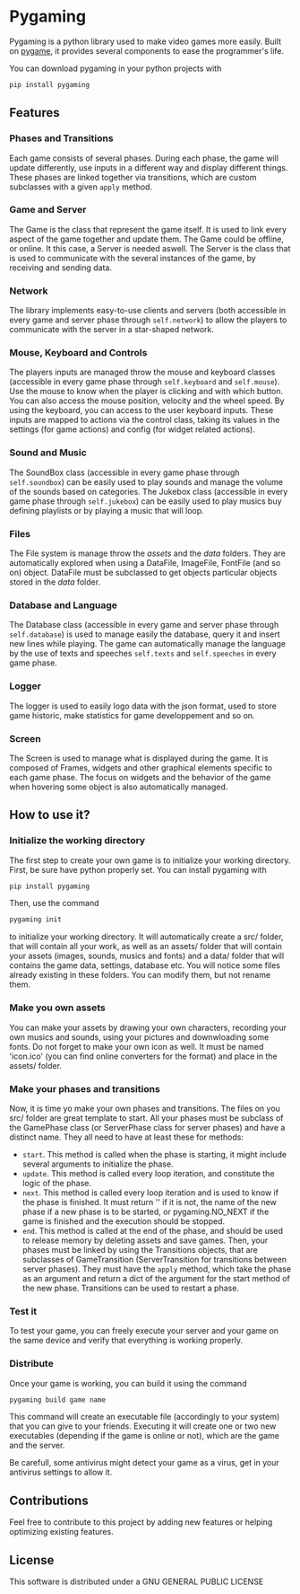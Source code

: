 # Pygaming

Pygaming is a python library used to make video games more easily. Built on [pygame](https://www.pygame.org/news), it provides several components to ease the programmer's life.

You can download pygaming in your python projects with 
```bash
pip install pygaming
```

## Features

### Phases and Transitions

Each game consists of several phases. During each phase, the game will update differently, use inputs in a different way and display different things. These phases are linked together via transitions, which are custom subclasses with a given `apply` method.

### Game and Server

The Game is the class that represent the game itself. It is used to link every aspect of the game together and update them.
The Game could be offline, or online. It this case, a Server is needed aswell.
The Server is the class that is used to communicate with the several instances of the game, by receiving and sending data.

### Network

The library implements easy-to-use clients and servers (both accessible in every game and server phase through `self.network`) to allow the players to communicate with the server in a star-shaped network.

### Mouse, Keyboard and Controls

The players inputs are managed throw the mouse and keyboard classes (accessible in every game phase through `self.keyboard` and `self.mouse`). Use the mouse to know when the player is clicking and with which button. You can also access the mouse position, velocity and the wheel speed. By using the keyboard, you can access to the user keyboard inputs. These inputs are mapped to actions via the control class, taking its values in the settings (for game actions) and config (for widget related actions).

### Sound and Music

The SoundBox class (accessible in every game phase through `self.soundbox`) can be easily used to play sounds and manage the volume of the sounds based on categories.
The Jukebox class (accessible in every game phase through `self.jukebox`) can be easily used to play musics buy defining playlists or by playing a music that will loop.

### Files

The File system is manage throw the _assets_ and the _data_ folders. They are automatically explored when using a DataFile, ImageFile, FontFile (and so on) object. DataFile must be subclassed to get objects particular objects stored in the _data_ folder.

### Database and Language

The Database class (accessible in every game and server phase through `self.database`) is used to manage easily the database, query it and insert new lines while playing. The game can automatically manage the language by the use of texts and speeches `self.texts` and `self.speeches` in every game phase.

### Logger

The logger is used to easily logo data with the json format, used to store game historic, make statistics for game developpement and so on.

### Screen

The Screen is used to manage what is displayed during the game. It is composed of Frames, widgets and other graphical elements specific to each game phase.
The focus on widgets and the behavior of the game when hovering some object is also automatically managed.

## How to use it?

### Initialize the working directory

The first step to create your own game is to initialize your working directory. First, be sure have python properly set. You can install pygaming with
```bash
pip install pygaming
```

Then, use the command 
```bash
pygaming init
```
to initialize your working directory. It will automatically create a src/ folder, that will contain all your work, as well as an assets/ folder that will contain your assets (images, sounds, musics and fonts) and a data/ folder that will contains the game data, settings, database etc.
You will notice some files already existing in these folders. You can modify them, but not rename them.

### Make you own assets

You can make your assets by drawing your own characters, recording your own musics and sounds, using your pictures and downwloading some fonts. Do not forget to make your own icon as well. It must be named 'icon.ico' (you can find online converters for the format) and place in the assets/ folder.

### Make your phases and transitions

Now, it is time yo make your own phases and transitions. The files on you src/ folder are great template to start.
All your phases must be subclass of the GamePhase class (or ServerPhase class for server phases) and have a distinct name. They all need to have at least these for methods:
- `start`. This method is called when the phase is starting, it might include several arguments to initialize the phase.
- `update`. This method is called every loop iteration, and constitute the logic of the phase.
- `next`. This method is called every loop iteration and is used to know if the phase is finished. It must return '' if it is not, the name of the new phase if a new phase is to be started, or pygaming.NO_NEXT if the game is finished and the execution should be stopped.
- `end`. This method is called at the end of the phase, and should be used to release memory by deleting assets and save games.
Then, your phases must be linked by using the Transitions objects, that are subclasses of GameTransition (ServerTransition for transitions between server phases). They must have the `apply` method, which take the phase as an argument and return a dict of the argument for the start method of the new phase.
Transitions can be used to restart a phase.

### Test it

To test your game, you can freely execute your server and your game on the same device and verify that everything is working properly.

### Distribute

Once your game is working, you can build it using the command
```bash
pygaming build game name
```
This command will create an executable file (accordingly to your system) that you can give to your friends. Executing it will create one or two new executables (depending if the game is online or not), which are the game and the server.

Be carefull, some antivirus might detect your game as a virus, get in your antivirus settings to allow it.

## Contributions

Feel free to contribute to this project by adding new features or helping optimizing existing features.

## License

This software is distributed under a GNU GENERAL PUBLIC LICENSE
